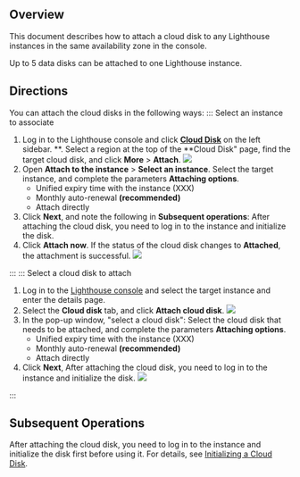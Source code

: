 ## Overview
This document describes how to attach a cloud disk to any Lighthouse instances in the same availability zone in the console.

<dx-alert infotype="notice" title="">
Up to 5 data disks can be attached to one Lighthouse instance.
</dx-alert>





## Directions
You can attach the cloud disks in the following ways:
<dx-tabs>
::: Select an instance to associate
1. Log in to the Lighthouse console and click **[Cloud Disk](https://console.cloud.tencent.com/lighthouse/cbs/index)** on the left sidebar.
**. Select a region at the top of the **Cloud Disk" page, find the target cloud disk, and click **More** > **Attach**.
![](https://qcloudimg.tencent-cloud.cn/raw/7e4c460087d0a181c667a9eadaea206a.png)
3. Open **Attach to the instance** > **Select an instance**.
	Select the target instance, and complete the parameters **Attaching options**.
	 - Unified expiry time with the instance (XXX)
	 - Monthly auto-renewal **(recommended)**
	 - Attach directly
4. Click **Next**, and note the following in **Subsequent operations**:
After attaching the cloud disk, you need to log in to the instance and initialize the disk.
5. Click **Attach now**.
If the status of the cloud disk changes to **Attached**, the attachment is successful.
![](https://qcloudimg.tencent-cloud.cn/raw/bc73e077bf06ba4470d3a3ca11b54474.png)


:::
::: Select a cloud disk to attach
1. Log in to the [Lighthouse console](https://console.cloud.tencent.com/lighthouse/instance/index) and select the target instance and enter the details page.
2. Select the **Cloud disk** tab, and click **Attach cloud disk**.
![](https://qcloudimg.tencent-cloud.cn/raw/f503112e1027d0eb20c5a116a9291fb2.png)
3. In the pop-up window, "select a cloud disk":
	Select the cloud disk that needs to be attached, and complete the parameters **Attaching options**.
	 - Unified expiry time with the instance (XXX)
	 - Monthly auto-renewal **(recommended)**
	 - Attach directly
4. Click **Next**, 
After attaching the cloud disk, you need to log in to the instance and initialize the disk.
![](https://qcloudimg.tencent-cloud.cn/raw/4dd6904d0daa8ff8490692b9fb035242.png)

:::
</dx-tabs>


## Subsequent Operations
After attaching the cloud disk, you need to log in to the instance and initialize the disk first before using it. For details, see [Initializing a Cloud Disk](https://intl.cloud.tencent.com/document/product/1103/46566).


<style>
.params{margin:0px !important}
</style>
